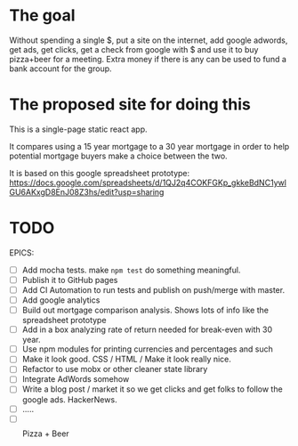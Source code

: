 
# The goal  

Without spending a single $, put a site on the internet, add google adwords, get ads,
get clicks, get a check from google with $ and use it to buy pizza+beer for a meeting.
Extra money if there is any can be used to fund a bank account for the group.

# The proposed site for doing this

This is a single-page static react app.

It compares using a 15 year mortgage to a 30 year mortgage in order to help
potential mortgage buyers make a choice between the two.

It is based on this google spreadsheet prototype: https://docs.google.com/spreadsheets/d/1QJ2q4COKFGKp_gkkeBdNC1ywlGU6AKxgD8EnJ08Z3hs/edit?usp=sharing

# TODO

EPICS:
- [ ] Add mocha tests.  make `npm test` do something meaningful.
- [ ] Publish it to GitHub pages
- [ ] Add CI Automation to run tests and publish on push/merge with master.
- [ ] Add google analytics
- [ ] Build out mortgage comparison analysis.  Shows lots of info like the spreadsheet prototype
- [ ] Add in a box analyzing rate of return needed for break-even with 30 year.
- [ ] Use npm modules for printing currencies and percentages and such
- [ ] Make it look good.  CSS / HTML / Make it look really nice.
- [ ] Refactor to use mobx or other cleaner state library
- [ ] Integrate AdWords somehow
- [ ] Write a blog post / market it so we get clicks and get folks to follow the google ads. HackerNews.
- [ ] .....
- [ ] $$$$ Pizza + Beer

